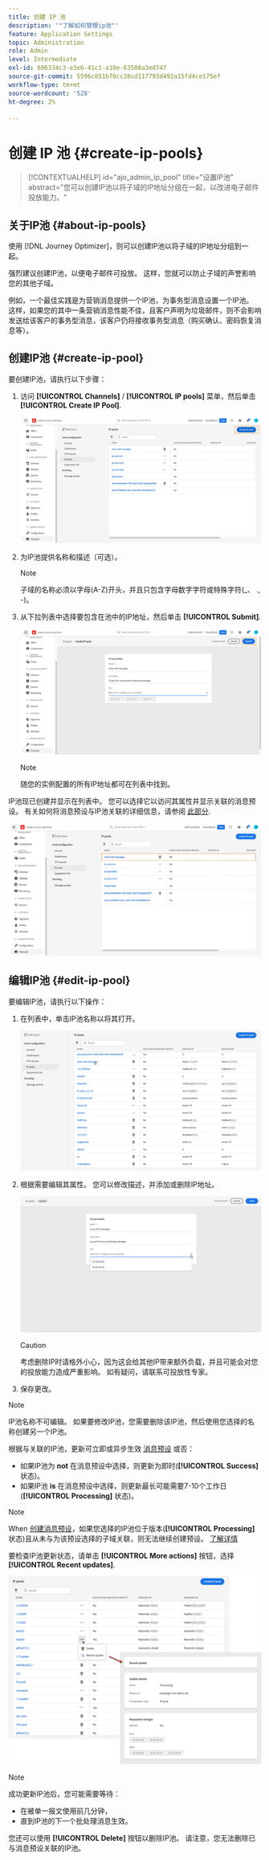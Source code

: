```yaml
---
title: 创建 IP 池
description: '"了解如何管理ip池"'
feature: Application Settings
topic: Administration
role: Admin
level: Intermediate
exl-id: 606334c3-e3e6-41c1-a10e-63508a3ed747
source-git-commit: 5596c851b70cc38cd117793d492a15fd4ce175ef
workflow-type: tm+mt
source-wordcount: '528'
ht-degree: 2%

---
```


# 创建 IP 池 {#create-ip-pools}

>[!CONTEXTUALHELP]
>id="ajo_admin_ip_pool"
>title="设置IP池"
>abstract="您可以创建IP池以将子域的IP地址分组在一起，以改进电子邮件投放能力。"

## 关于IP池 {#about-ip-pools}

使用 [!DNL Journey Optimizer]，则可以创建IP池以将子域的IP地址分组到一起。

强烈建议创建IP池，以便电子邮件可投放。 这样，您就可以防止子域的声誉影响您的其他子域。

例如，一个最佳实践是为营销消息提供一个IP池，为事务型消息设置一个IP池。 这样，如果您的其中一条营销消息性能不佳，且客户声明为垃圾邮件，则不会影响发送给该客户的事务型消息，该客户仍将接收事务型消息（购买确认、密码恢复消息等）。

## 创建IP池 {#create-ip-pool}

要创建IP池，请执行以下步骤：

1. 访问 **[!UICONTROL Channels]** / **[!UICONTROL IP pools]** 菜单，然后单击 **[!UICONTROL Create IP Pool]**.

   ![](assets/ip-pool-create.png)

1. 为IP池提供名称和描述（可选）。

   >[!NOTE]
   >
   >子域的名称必须以字母(A-Z)开头，并且只包含字母数字字符或特殊字符(_、 ., -)。

1. 从下拉列表中选择要包含在池中的IP地址，然后单击 **[!UICONTROL Submit]**.

   ![](assets/ip-pool-config.png)

   >[!NOTE]
   >
   >随您的实例配置的所有IP地址都可在列表中找到。

IP池现已创建并显示在列表中。 您可以选择它以访问其属性并显示关联的消息预设。 有关如何将消息预设与IP池关联的详细信息，请参阅 [此部分](message-presets.md).

![](assets/ip-pool-created.png)

## 编辑IP池 {#edit-ip-pool}

要编辑IP池，请执行以下操作：

1. 在列表中，单击IP池名称以将其打开。

   ![](assets/ip-pool-list.png)

1. 根据需要编辑其属性。 您可以修改描述，并添加或删除IP地址。

   ![](assets/ip-pool-edit.png)

   >[!CAUTION]
   >
   >考虑删除IP时请格外小心，因为这会给其他IP带来额外负载，并且可能会对您的投放能力造成严重影响。 如有疑问，请联系可投放性专家。

1. 保存更改。

>[!NOTE]
>
>IP池名称不可编辑。 如果要修改IP池，您需要删除该IP池，然后使用您选择的名称创建另一个IP池。

根据与关联的IP池，更新可立即或异步生效 [消息预设](message-presets.md) 或否：

* 如果IP池为 **not** 在消息预设中选择，则更新为即时(**[!UICONTROL Success]** 状态)。
* 如果IP池 **is** 在消息预设中选择，则更新最长可能需要7-10个工作日(**[!UICONTROL Processing]** 状态)。

>[!NOTE]
>
>When [创建消息预设](message-presets.md#create-message-preset)，如果您选择的IP池位于版本(**[!UICONTROL Processing]** 状态)且从未与为该预设选择的子域关联，则无法继续创建预设。 [了解详情](message-presets.md#subdomains-and-ip-pools)

要检查IP池更新状态，请单击 **[!UICONTROL More actions]** 按钮，选择 **[!UICONTROL Recent updates]**.

![](assets/ip-pool-recent-update.png)

>[!NOTE]
>
>成功更新IP池后，您可能需要等待：
>* 在被单一报文使用前几分钟，
>* 直到IP池的下一个批处理消息生效。


您还可以使用 **[!UICONTROL Delete]** 按钮以删除IP池。 请注意，您无法删除已与消息预设关联的IP池。


